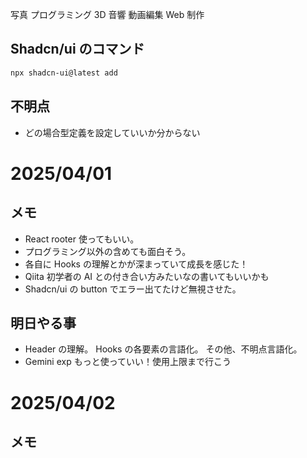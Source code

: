 写真
プログラミング
3D
音響
動画編集
Web 制作

## Shadcn/ui のコマンド

```bash
npx shadcn-ui@latest add
```

## 不明点

- どの場合型定義を設定していいか分からない



# 2025/04/01

## メモ

- React rooter 使ってもいい。
- プログラミング以外の含めても面白そう。
- 各自に Hooks の理解とかが深まっていて成長を感じた！
- Qiita 初学者の AI との付き合い方みたいなの書いてもいいかも
- Shadcn/ui の button でエラー出てたけど無視させた。

## 明日やる事

- Header の理解。 Hooks の各要素の言語化。 その他、不明点言語化。
- Gemini exp もっと使っていい！使用上限まで行こう

# 2025/04/02

## メモ
